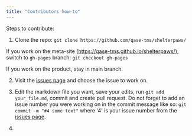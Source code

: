 ```yaml
---
title: "Contributors how-to"
---
```


Steps to contribute:

1. Clone the repo: `git clone https://github.com/qase-tms/shelterpaws/`

If you work on the meta-site (https://qase-tms.github.io/shelterpaws/), switch to `gh-pages` branch: `git checkout gh-pages`

If you work on the product, stay in main branch.

2. Visit the [issues page](https://github.com/qase-tms/shelterpaws/issues) and choose the issue to work on.

3. Edit the markdown file you want, save your edits, run `git add your_file.md`, commit and create pull request. Do not forget to add an issue number you were working on in the commit message like so: `git commit -m "#4 some text"` where '4' is your issue number from the [issues page](https://github.com/qase-tms/shelterpaws/issues).

4. 
